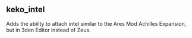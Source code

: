 ## keko_intel
Adds the ability to attach intel similar to the Ares Mod Achilles Expansion, but in 3den Editor instead of Zeus.
